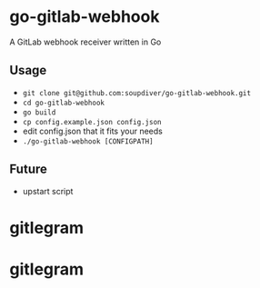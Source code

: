 go-gitlab-webhook
=================

A GitLab webhook receiver written in Go

## Usage

* `git clone git@github.com:soupdiver/go-gitlab-webhook.git`
* `cd go-gitlab-webhook`
* `go build`
* `cp config.example.json config.json`
* edit config.json that it fits your needs
* `./go-gitlab-webhook [CONFIGPATH]`

## Future
* upstart script
# gitlegram
# gitlegram
